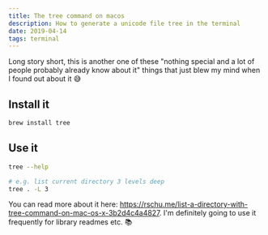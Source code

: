 ```yaml
---
title: The tree command on macos
description: How to generate a unicode file tree in the terminal
date: 2019-04-14
tags: terminal
---
```


Long story short, this is another one of these "nothing special and a lot of people probably already know about it" things that just blew my mind when I found out about it 😅

## Install it

```bash
brew install tree
```

## Use it

```bash
tree --help

# e.g. list current directory 3 levels deep
tree . -L 3
```

You can read more about it here: https://rschu.me/list-a-directory-with-tree-command-on-mac-os-x-3b2d4c4a4827. I'm definitely going to use it frequently for library readmes etc. 📚
